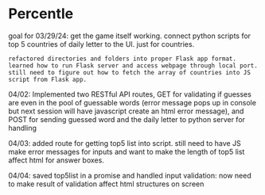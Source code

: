 # Percentle

goal for 03/29/24: 
    get the game itself working. connect python scripts for top 5 countries of daily letter to 
    the UI. just for countries. 

    refactored directories and folders into proper Flask app format.
    learned how to run Flask server and access webpage through local port.
    still need to figure out how to fetch the array of countries into JS script from Flask app.

04/02: 
    Implemented two RESTful API routes, GET for validating if guesses are even in the pool of guessable
    words (error message pops up in console but next session will have javascript create an html error
    message), and POST for sending guessed word and the daily letter to python server for handling

04/03:
    added route for getting top5 list into script. still need to have JS make error messages for inputs
    and want to make the length of top5 list affect html for answer boxes.

04/04:
    saved top5list in a promise and handled input validation: now need to 
    make result of validation affect html structures on screen 